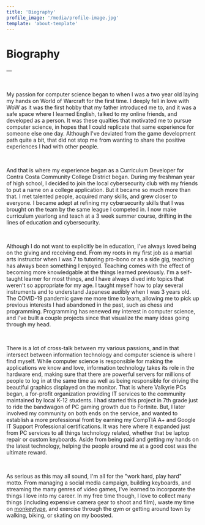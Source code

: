 ```yaml
---
title: 'Biography'
profile_image: '/media/profile-image.jpg'
template: 'about-template'
---
```


# Biography

—

<p>&nbsp;</p>

My passion for computer science began to when I was a two year old laying my hands on World of Warcraft for the first time. I deeply fell in love with WoW as it was the first hobby that my father introduced me to, and it was a safe space where I learned English, talked to my online friends, and developed as a person. It was these qualties that motivated me to pursue computer science, in hopes that I could replicate that same experience for someone else one day. Although I've deviated from the game development path quite a bit, that did not stop me from wanting to share the positive experiences I had with other people.

<br>

And that is where my experience began as a Curriculum Developer for Contra Costa Community College District began. During my freshman year of high school, I decided to join the local cybersecurity club with my friends to put a name on a college application. But it became so much more than that. I met talented people, acquired many skills, and grew closer to everyone. I became adept at refining my cybersecurity skills that I was brought on the team by the same league I competed in. I now make curriculum yearlong and teach at a 3 week summer course, drifting in the lines of education and cybersecurity.

<br>

Although I do not want to explicitly be in education, I've always loved being on the giving and receiving end. From my roots in my first job as a martial arts instructor when I was 7 to tutoring pro-bono or as a side gig, teaching has always been something I enjoyed. Teaching comes with the effect of becoming more knowledgable at the things learned previously. I'm a self-taught learner for most things, and I have always dived into topics that weren't so appropriate for my age. I taught myself how to play several instruments and to understand Japanese audibly when I was 3 years old. The COVID-19 pandemic gave me more time to learn, allowing me to pick up previous interests I had abandoned in the past, such as chess and programming. Programming has renewed my interest in computer science, and I've built a couple projects since that visualize the many ideas going through my head.

<br>

There is a lot of cross-talk between my various passions, and in that intersect between information technology and computer science is where I find myself. While computer science is responsible for making the applications we know and love, information technology takes its role in the hardware end, making sure that there are powerful servers for millions of people to log in at the same time as well as being responsible for driving the beautiful graphics displayed on the monitor. That is where Valkyrie PCs began, a for-profit organization providing IT services to the community maintained by local K-12 students. I had started this project in 7th grade just to ride the bandwagon of PC gaming growth due to Fortnite. But, I later involved my community on both ends on the service, and wanted to establish a more professional front by earning my CompTIA A+ and Google IT Support Professional certifications. It was here where it expanded just from PC services to all things technology related, whether that be laptop repair or custom keyboards. Aside from being paid and getting my hands on the latest technology, helping the people around me at a good cost was the ultimate reward. 

<br>

As serious as this may all sound, I'm all for the "work hard, play hard" motto. From managing a social media campaign, building keyboards, and streaming the many genres of video games, I've learned to incorporate the things I love into my career. In my free time though, I love to collect many things (including expensive camera gear to shoot and film), waste my time on [monkeytype](https://monkeytype.com/), and exercise through the gym or getting around town by walking, biking, or skating on my boosted.